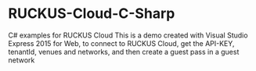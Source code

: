 # RUCKUS-Cloud-C-Sharp
C# examples for RUCKUS Cloud
This is a demo created with Visual Studio Express 2015 for Web, to connect to RUCKUS Cloud, get the API-KEY, tenantId, venues and networks, and then create a guest pass in a guest network
